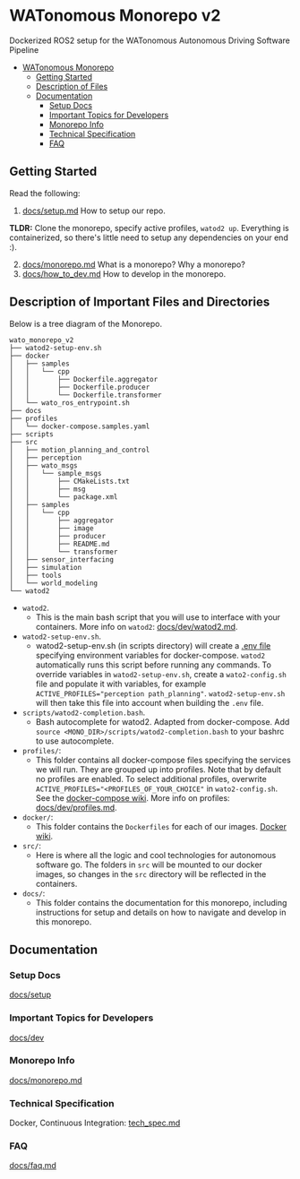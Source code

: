 # WATonomous Monorepo v2

Dockerized ROS2 setup for the WATonomous Autonomous Driving Software Pipeline

- [WATonomous Monorepo](#watonomous-monorepo)
  - [Getting Started](#getting-started)
  - [Description of Files](#description-of-files)
  - [Documentation](#documentation)
    - [Setup Docs](#setup-docs)
    - [Important Topics for Developers](#important-topics-for-developers)
    - [Monorepo Info](#monorepo-info)
    - [Technical Specification](#technical-specification)
    - [FAQ](#faq)

## Getting Started
Read the following:
1. [docs/setup.md](docs/setup.md) How to setup our repo. 

**TLDR:** Clone the monorepo, specify active profiles, `watod2 up`. Everything is containerized, so there's little need to setup any dependencies on your end :).

2. [docs/monorepo.md](docs/monorepo.md) What is a monorepo? Why a monorepo?
3. [docs/how_to_dev.md](docs/how_to_dev.md) How to develop in the monorepo.

## Description of Important Files and Directories

Below is a tree diagram of the Monorepo.

```
wato_monorepo_v2
├── watod2-setup-env.sh
├── docker
│   ├── samples
│   │   └── cpp
│   │       ├── Dockerfile.aggregator
│   │       ├── Dockerfile.producer
│   │       └── Dockerfile.transformer
│   └── wato_ros_entrypoint.sh
├── docs
├── profiles
│   └── docker-compose.samples.yaml
├── scripts
├── src
│   ├── motion_planning_and_control
│   ├── perception
│   ├── wato_msgs
│   │   └── sample_msgs
│   │       ├── CMakeLists.txt
│   │       ├── msg
│   │       └── package.xml
│   ├── samples
│   │   └── cpp
│   │       ├── aggregator
│   │       ├── image
│   │       ├── producer
│   │       ├── README.md
│   │       └── transformer
│   ├── sensor_interfacing
│   ├── simulation
│   ├── tools
│   └── world_modeling
└── watod2
```


- `watod2`. 
  - This is the main bash script that you will use to interface with your containers. More info on `watod2`: [docs/dev/watod2.md](docs/dev/watod2.md).
- `watod2-setup-env.sh`. 
  - watod2-setup-env.sh (in scripts directory) will create a [.env file](https://docs.docker.com/compose/env-file/) specifying environment variables for docker-compose. `watod2` automatically runs this script before running any commands. To override variables in `watod2-setup-env.sh`, create a `wato2-config.sh` file and populate it with variables, for example `ACTIVE_PROFILES="perception path_planning"`. `watod2-setup-env.sh` will then take this file into account when building the `.env` file.
- `scripts/watod2-completion.bash`.
  - Bash autocomplete for watod2. Adapted from docker-compose. Add `source <MONO_DIR>/scripts/watod2-completion.bash` to your bashrc to use autocomplete.
- `profiles/`: 
  - This folder contains all docker-compose files specifying the services we will run. They are grouped up into profiles. Note that by default no profiles are enabled. To select additional profiles, overwrite `ACTIVE_PROFILES="<PROFILES_OF_YOUR_CHOICE"` in `wato2-config.sh`. See the [docker-compose wiki](https://docs.docker.com/compose/extends/). More info on profiles: [docs/dev/profiles.md](docs/dev/profiles.md).
- `docker/`: 
  - This folder contains the `Dockerfiles` for each of our images. [Docker wiki](https://docs.docker.com/engine/reference/builder/).
- `src/`: 
  - Here is where all the logic and cool technologies for autonomous software go. The folders in `src` will be mounted to our docker images, so changes in the `src` directory will be reflected in the containers. 
- `docs/`:
  - This folder contains the documentation for this monorepo, including instructions for setup and details on how to navigate and develop in this monorepo.

## Documentation

### Setup Docs
[docs/setup](docs/setup)

### Important Topics for Developers
[docs/dev](docs/dev)

### Monorepo Info
[docs/monorepo.md](docs/monorepo.md)

### Technical Specification 
Docker, Continuous Integration: [tech_spec.md](docs/tech_spec.md)

### FAQ
[docs/faq.md](docs/faq.md)